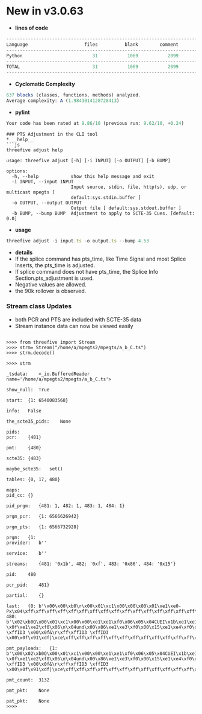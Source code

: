 # New in v3.0.63

* __lines of code__ 
```js
-------------------------------------------------------------------------------
Language                     files          blank        comment           code
-------------------------------------------------------------------------------
Python                          31           1069           2099           4758
-------------------------------------------------------------------------------
TOTAL                           31           1069           2099           4758
-------------------------------------------------------------------------------
```

* __Cyclomatic Complexity__
```js
637 blocks (classes, functions, methods) analyzed.
Average complexity: A (1.9843014128728413)
```

* __pylint__
```js
Your code has been rated at 9.86/10 (previous run: 9.62/10, +0.24)
```


```
### PTS Adjustment in the CLI tool
* __help__
```js
threefive adjust help

usage: threefive adjust [-h] [-i INPUT] [-o OUTPUT] [-b BUMP]

options:
  -h, --help            show this help message and exit
  -i INPUT, --input INPUT
                        Input source, stdin, file, http(s), udp, or multicast mpegts [
                        default:sys.stdin.buffer ]
  -o OUTPUT, --output OUTPUT
                        Output file [ default:sys.stdout.buffer ]
  -b BUMP, --bump BUMP  Adjustment to apply to SCTE-35 Cues. [default: 0.0]
```
* __usage__
```js
threefive adjust -i input.ts -o output.ts --bump 4.53
```
* __details__
* If the splice command has pts_time, like Time Signal and most Splice Inserts, the pts_time is adjusted. 
* If splice command does not have pts_time, the Splice Info Section.pts_adjustment is used.
* Negative values are allowed.
* the 90k rollover is observed. 


### Stream class Updates
* both PCR and PTS are included with SCTE-35 data
* Stream instance data can now be viewed easily
```py3

>>>> from threefive import Stream
>>>> strm= Stream("/home/a/mpegts2/mpegts/a_b_C.ts")
>>>> strm.decode()

>>>> strm

_tsdata:	<_io.BufferedReader name='/home/a/mpegts2/mpegts/a_b_C.ts'>

show_null:	True

start:	{1: 6540083568}

info:	False

the_scte35_pids:	None

pids:	
pcr:	{481}

pmt:	{480}

scte35:	{483}

maybe_scte35:	set()

tables:	{0, 17, 480}

maps:	
pid_cc:	{}

pid_prgm:	{481: 1, 482: 1, 483: 1, 484: 1}

prgm_pcr:	{1: 6566626942}

prgm_pts:	{1: 6566732928}

prgm:	{1: 
provider:	b''

service:	b''

streams:	{481: '0x1b', 482: '0xf', 483: '0x86', 484: '0x15'}

pid:	480

pcr_pid:	481}

partial:	{}

last:	{0: b'\x00\x00\xb0\r\x00\x01\xc1\x00\x00\x00\x01\xe1\xe0-Px\x04\xff\xff\xff\xff\xff\xff\xff\xff\xff\xff\xff\xff\xff\xff\xff\xff\xff\xff\xff\xff\xff\xff\xff\xff\xff\xff\xff\xff\xff\xff\xff\xff\xff\xff\xff\xff\xff\xff\xff\xff\xff\xff\xff\xff\xff\xff\xff\xff\xff\xff\xff\xff\xff\xff\xff\xff\xff\xff\xff\xff\xff\xff\xff\xff\xff\xff\xff\xff\xff\xff\xff\xff\xff\xff\xff\xff\xff\xff\xff\xff\xff\xff\xff\xff\xff\xff\xff\xff\xff\xff\xff\xff\xff\xff\xff\xff\xff\xff\xff\xff\xff\xff\xff\xff\xff\xff\xff\xff\xff\xff\xff\xff\xff\xff\xff\xff\xff\xff\xff\xff\xff\xff\xff\xff\xff\xff\xff\xff\xff\xff\xff\xff\xff\xff\xff\xff\xff\xff\xff\xff\xff\xff\xff\xff\xff\xff\xff\xff\xff\xff\xff\xff\xff\xff\xff\xff\xff\xff\xff\xff\xff\xff\xff\xff\xff\xff\xff', 480: b'\x02\xb0Q\x00\x01\xc1\x00\x00\xe1\xe1\xf0\x06\x05\x04CUEI\x1b\xe1\xe1\xf0\x06(\x04M\x00\x1e?\x0f\xe1\xe2\xf0\x06\n\x04und\x00\x86\xe1\xe3\xf0\x00\x15\xe1\xe4\xf0\x1e&\r\xff\xffID3 \xffID3 \x00\x0f&\r\xff\xffID3 \xffID3 \x00\x0f\x91\xdf|\xce\xff\xff\xff\xff\xff\xff\xff\xff\xff\xff\xff\xff\xff\xff\xff\xff\xff\xff\xff\xff\xff\xff\xff\xff\xff\xff\xff\xff\xff\xff\xff\xff\xff\xff\xff\xff\xff\xff\xff\xff\xff\xff\xff\xff\xff\xff\xff\xff\xff\xff\xff\xff\xff\xff\xff\xff\xff\xff\xff\xff\xff\xff\xff\xff\xff\xff\xff\xff\xff\xff\xff\xff\xff\xff\xff\xff\xff\xff\xff\xff\xff\xff\xff\xff\xff\xff\xff\xff\xff\xff\xff\xff\xff\xff\xff\xff\xff\xff\xff'}

pmt_payloads:	{1: b'\x00\x02\xb0Q\x00\x01\xc1\x00\x00\xe1\xe1\xf0\x06\x05\x04CUEI\x1b\xe1\xe1\xf0\x06(\x04M\x00\x1e?\x0f\xe1\xe2\xf0\x06\n\x04und\x00\x86\xe1\xe3\xf0\x00\x15\xe1\xe4\xf0\x1e&\r\xff\xffID3 \xffID3 \x00\x0f&\r\xff\xffID3 \xffID3 \x00\x0f\x91\xdf|\xce\xff\xff\xff\xff\xff\xff\xff\xff\xff\xff\xff\xff\xff\xff\xff\xff\xff\xff\xff\xff\xff\xff\xff\xff\xff\xff\xff\xff\xff\xff\xff\xff\xff\xff\xff\xff\xff\xff\xff\xff\xff\xff\xff\xff\xff\xff\xff\xff\xff\xff\xff\xff\xff\xff\xff\xff\xff\xff\xff\xff\xff\xff\xff\xff\xff\xff\xff\xff\xff\xff\xff\xff\xff\xff\xff\xff\xff\xff\xff\xff\xff\xff\xff\xff\xff\xff\xff\xff\xff\xff\xff\xff\xff\xff\xff\xff\xff\xff\xff'}

pmt_count:	3132

pmt_pkt:	None

pat_pkt:	None
>>>> 



```
